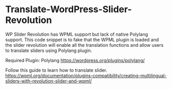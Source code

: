 # Translate-WordPress-Slider-Revolution

WP Slider Revolution has WPML support but lack of native Polylang support. This code snippet is to fake that the WPML plugin is loaded and the slider revolution will enable all the translation functions and allow users to translate sliders using Polylang plugin.

Required Plugin: Polylang
https://wordpress.org/plugins/polylang/

Follow this guide to learn how to translate slider.
https://wpml.org/documentation/plugins-compatibility/creating-multilingual-sliders-with-revolution-slider-and-wpml/
